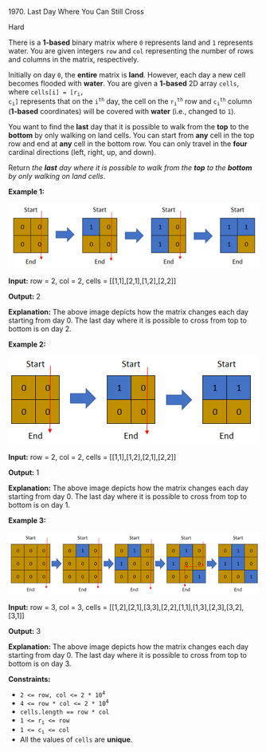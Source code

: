 1970\. Last Day Where You Can Still Cross

Hard

There is a **1-based** binary matrix where `0` represents land and `1` represents water. You are given integers `row` and `col` representing the number of rows and columns in the matrix, respectively.

Initially on day `0`, the **entire** matrix is **land**. However, each day a new cell becomes flooded with **water**. You are given a **1-based** 2D array `cells`, where <code>cells[i] = [r<sub>i</sub>, c<sub>i</sub>]</code> represents that on the <code>i<sup>th</sup></code> day, the cell on the <code>r<sub>i</sub><sup>th</sup></code> row and <code>c<sub>i</sub><sup>th</sup></code> column (**1-based** coordinates) will be covered with **water** (i.e., changed to `1`).

You want to find the **last** day that it is possible to walk from the **top** to the **bottom** by only walking on land cells. You can start from **any** cell in the top row and end at **any** cell in the bottom row. You can only travel in the **four** cardinal directions (left, right, up, and down).

Return _the **last** day where it is possible to walk from the **top** to the **bottom** by only walking on land cells_.

**Example 1:**

![](1.png)

**Input:** row = 2, col = 2, cells = [[1,1],[2,1],[1,2],[2,2]]

**Output:** 2

**Explanation:** The above image depicts how the matrix changes each day starting from day 0. The last day where it is possible to cross from top to bottom is on day 2.

**Example 2:**

![](2.png)

**Input:** row = 2, col = 2, cells = [[1,1],[1,2],[2,1],[2,2]]

**Output:** 1

**Explanation:** The above image depicts how the matrix changes each day starting from day 0. The last day where it is possible to cross from top to bottom is on day 1.

**Example 3:**

![](3.png)

**Input:** row = 3, col = 3, cells = [[1,2],[2,1],[3,3],[2,2],[1,1],[1,3],[2,3],[3,2],[3,1]]

**Output:** 3

**Explanation:** The above image depicts how the matrix changes each day starting from day 0. The last day where it is possible to cross from top to bottom is on day 3.

**Constraints:**

*   <code>2 <= row, col <= 2 * 10<sup>4</sup></code>
*   <code>4 <= row * col <= 2 * 10<sup>4</sup></code>
*   `cells.length == row * col`
*   <code>1 <= r<sub>i</sub> <= row</code>
*   <code>1 <= c<sub>i</sub> <= col</code>
*   All the values of `cells` are **unique**.